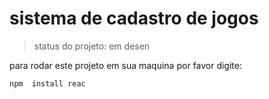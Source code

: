 <h1>sistema de cadastro de  jogos </h1>

>status do projeto: em desen

para rodar este projeto em sua maquina por favor  digite:

```
npm  install reac
```

